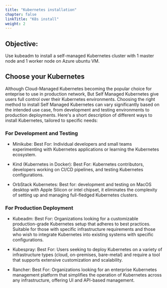 ```yaml
---
title: "Kubernetes installation"
chapter: false
linkTitle: "K8s install"
weight: 2
---
```


## Objective: 

Use kubeadm to install a self-managed Kubernetes cluster with 1 master node and 1 worker node on Azure ubuntu VM.


## Choose your Kubernetes 
Although Cloud-Managed Kubernetes becoming the popular choice for enteprise to use in production network, But Self Managed Kubernetes  give users full control over their Kubernetes environments. Choosing the right method to install Self Managed Kubernetes can vary significantly based on the intended use case, from development and testing environments to production deployments. Here's a short description of different ways to install Kubernetes, tailored to specific needs:

### For Development and Testing

- Minikube:
Best For: Individual developers and small teams experimenting with Kubernetes applications or learning the Kubernetes ecosystem.

- Kind (Kubernetes in Docker):
Best For: Kubernetes contributors, developers working on CI/CD pipelines, and testing Kubernetes configurations.

- OrbStack Kubernetes:
Best for: development and testing on MacOS desktop with Apple Silicon or intel chipset, it eliminates the complexity of setting up and managing full-fledged Kubernetes clusters.


### For Production Deployment

- Kubeadm:
Best For: Organizations looking for a customizable production-grade Kubernetes setup that adheres to best practices. Suitable for those with specific infrastructure requirements and those who wish to integrate Kubernetes into existing systems with specific configurations.

- Kubespray:
Best For: Users seeking to deploy Kubernetes on a variety of infrastructure types (cloud, on-premises, bare-metal) and require a tool that supports extensive customization and scalability.

- Rancher:
Best For: Organizations looking for an enterprise Kubernetes management platform that simplifies the operation of Kubernetes across any infrastructure, offering UI and API-based management.
